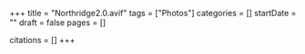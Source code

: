 +++
title = "Northridge2.0.avif"
tags = ["Photos"]
categories = []
startDate = ""
draft = false
pages = []

citations = []
+++
